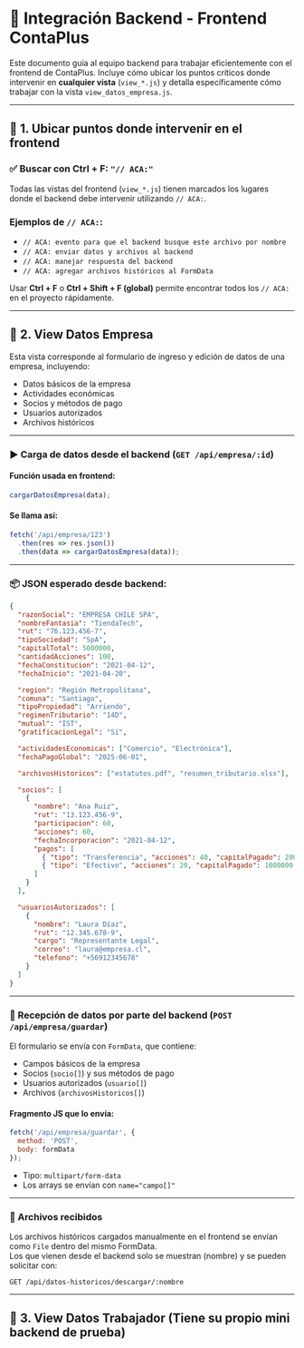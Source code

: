 # 📄 Integración Backend - Frontend ContaPlus

Este documento guía al equipo backend para trabajar eficientemente con el frontend de ContaPlus. Incluye cómo ubicar los puntos críticos donde intervenir en **cualquier vista** (`view_*.js`) y detalla específicamente cómo trabajar con la vista `view_datos_empresa.js`.

---

## 🧭 1. Ubicar puntos donde intervenir en el frontend

### ✅ Buscar con Ctrl + F: `"// ACA:"`

Todas las vistas del frontend (`view_*.js`) tienen marcados los lugares donde el backend debe intervenir utilizando `// ACA:`.

### Ejemplos de `// ACA:`:

- `// ACA: evento para que el backend busque este archivo por nombre`
- `// ACA: enviar datos y archivos al backend`
- `// ACA: manejar respuesta del backend`
- `// ACA: agregar archivos históricos al FormData`

Usar **Ctrl + F** o **Ctrl + Shift + F (global)** permite encontrar todos los `// ACA:` en el proyecto rápidamente.

---

## 🧩 2. View Datos Empresa

Esta vista corresponde al formulario de ingreso y edición de datos de una empresa, incluyendo:
- Datos básicos de la empresa
- Actividades económicas
- Socios y métodos de pago
- Usuarios autorizados
- Archivos históricos

---

### ▶️ Carga de datos desde el backend (`GET /api/empresa/:id`)

#### Función usada en frontend:

```js
cargarDatosEmpresa(data);
```

#### Se llama así:

```js
fetch('/api/empresa/123')
  .then(res => res.json())
  .then(data => cargarDatosEmpresa(data));
```

---

### 📦 JSON esperado desde backend:

```json
{
  "razonSocial": "EMPRESA CHILE SPA",
  "nombreFantasia": "TiendaTech",
  "rut": "76.123.456-7",
  "tipoSociedad": "SpA",
  "capitalTotal": 5000000,
  "cantidadAcciones": 100,
  "fechaConstitucion": "2021-04-12",
  "fechaInicio": "2021-04-20",

  "region": "Región Metropolitana",
  "comuna": "Santiago",
  "tipoPropiedad": "Arriendo",
  "regimenTributario": "14D",
  "mutual": "IST",
  "gratificacionLegal": "Sí",

  "actividadesEconomicas": ["Comercio", "Electrónica"],
  "fechaPagoGlobal": "2025-06-01",

  "archivosHistoricos": ["estatutos.pdf", "resumen_tributario.xlsx"],

  "socios": [
    {
      "nombre": "Ana Ruiz",
      "rut": "13.123.456-9",
      "participacion": 60,
      "acciones": 60,
      "fechaIncorporacion": "2021-04-12",
      "pagos": [
        { "tipo": "Transferencia", "acciones": 40, "capitalPagado": 2000000 },
        { "tipo": "Efectivo", "acciones": 20, "capitalPagado": 1000000 }
      ]
    }
  ],

  "usuariosAutorizados": [
    {
      "nombre": "Laura Díaz",
      "rut": "12.345.678-9",
      "cargo": "Representante Legal",
      "correo": "laura@empresa.cl",
      "telefono": "+56912345678"
    }
  ]
}
```

---

### 🧾 Recepción de datos por parte del backend (`POST /api/empresa/guardar`)

El formulario se envía con `FormData`, que contiene:

- Campos básicos de la empresa
- Socios (`socio[]`) y sus métodos de pago
- Usuarios autorizados (`usuario[]`)
- Archivos (`archivosHistoricos[]`)

#### Fragmento JS que lo envía:

```js
fetch('/api/empresa/guardar', {
  method: 'POST',
  body: formData
});
```

- Tipo: `multipart/form-data`
- Los arrays se envían con `name="campo[]"`

---

### 📂 Archivos recibidos

Los archivos históricos cargados manualmente en el frontend se envían como `File` dentro del mismo FormData.  
Los que vienen desde el backend solo se muestran (nombre) y se pueden solicitar con:

```
GET /api/datos-historicos/descargar/:nombre
```

---


## 🧩 3. View Datos Trabajador (Tiene su propio mini backend de prueba)